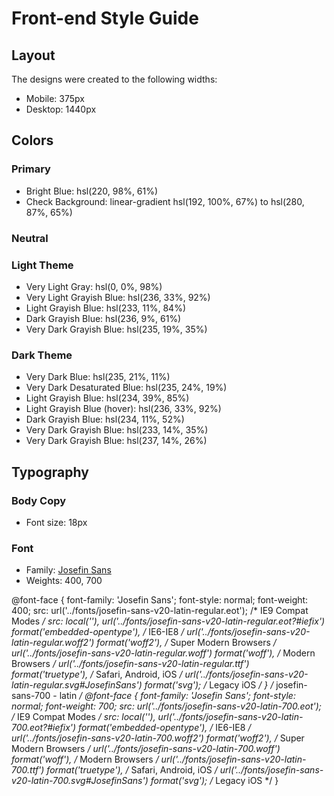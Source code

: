 # Front-end Style Guide

## Layout

The designs were created to the following widths:

- Mobile: 375px
- Desktop: 1440px

## Colors

### Primary

- Bright Blue: hsl(220, 98%, 61%)
- Check Background: linear-gradient hsl(192, 100%, 67%) to hsl(280, 87%, 65%)

### Neutral

### Light Theme

- Very Light Gray: hsl(0, 0%, 98%)
- Very Light Grayish Blue: hsl(236, 33%, 92%)
- Light Grayish Blue: hsl(233, 11%, 84%)
- Dark Grayish Blue: hsl(236, 9%, 61%)
- Very Dark Grayish Blue: hsl(235, 19%, 35%)

### Dark Theme

- Very Dark Blue: hsl(235, 21%, 11%)
- Very Dark Desaturated Blue: hsl(235, 24%, 19%)
- Light Grayish Blue: hsl(234, 39%, 85%)
- Light Grayish Blue (hover): hsl(236, 33%, 92%)
- Dark Grayish Blue: hsl(234, 11%, 52%)
- Very Dark Grayish Blue: hsl(233, 14%, 35%)
- Very Dark Grayish Blue: hsl(237, 14%, 26%)

## Typography

### Body Copy

- Font size: 18px

### Font

- Family: [Josefin Sans](https://fonts.google.com/specimen/Josefin+Sans)
- Weights: 400, 700

@font-face {
  font-family: 'Josefin Sans';
  font-style: normal;
  font-weight: 400;
  src: url('../fonts/josefin-sans-v20-latin-regular.eot'); /* IE9 Compat Modes */
  src: local(''),
       url('../fonts/josefin-sans-v20-latin-regular.eot?#iefix') format('embedded-opentype'), /* IE6-IE8 */
       url('../fonts/josefin-sans-v20-latin-regular.woff2') format('woff2'), /* Super Modern Browsers */
       url('../fonts/josefin-sans-v20-latin-regular.woff') format('woff'), /* Modern Browsers */
       url('../fonts/josefin-sans-v20-latin-regular.ttf') format('truetype'), /* Safari, Android, iOS */
       url('../fonts/josefin-sans-v20-latin-regular.svg#JosefinSans') format('svg'); /* Legacy iOS */
}
/* josefin-sans-700 - latin */
@font-face {
  font-family: 'Josefin Sans';
  font-style: normal;
  font-weight: 700;
  src: url('../fonts/josefin-sans-v20-latin-700.eot'); /* IE9 Compat Modes */
  src: local(''),
       url('../fonts/josefin-sans-v20-latin-700.eot?#iefix') format('embedded-opentype'), /* IE6-IE8 */
       url('../fonts/josefin-sans-v20-latin-700.woff2') format('woff2'), /* Super Modern Browsers */
       url('../fonts/josefin-sans-v20-latin-700.woff') format('woff'), /* Modern Browsers */
       url('../fonts/josefin-sans-v20-latin-700.ttf') format('truetype'), /* Safari, Android, iOS */
       url('../fonts/josefin-sans-v20-latin-700.svg#JosefinSans') format('svg'); /* Legacy iOS */
}